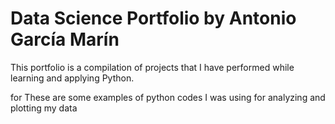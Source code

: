 # Data Science Portfolio by Antonio García Marín
This portfolio is a compilation of projects that I have performed while learning and applying Python.

 for These are some examples of python codes I was using for analyzing and plotting my data


